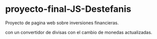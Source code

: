 # proyecto-final-JS-Destefanis


Proyecto de pagina web sobre inversiones financieras.

con un convertidor de divisas con el cambio de monedas actualizadas.
